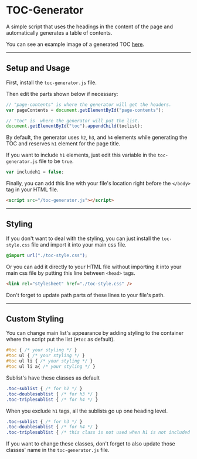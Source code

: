 # TOC-Generator

A simple script that uses the headings in the content of the page and automatically generates a table of contents.

You can see an example image of a generated TOC [here](https://github.com/caganseyrek/TOC-Generator/blob/main/example.png).

***

## Setup and Usage

First, install the `toc-generator.js` file.

Then edit the parts shown below if necessary:

```javascript
// "page-contents" is where the generator will get the headers.
var pageContents = document.getElementById("page-contents");

// "toc" is  where the generator will put the list.
document.getElementById("toc").appendChild(toclist);
```

By default, the generator uses `h2`, `h3`, and `h4` elements while generating the TOC and reserves `h1` element for the page title.

If you want to include `h1` elements, just edit this variable in the `toc-generator.js` file to be `true`.

```javascript
var includeh1 = false;
```

Finally, you can add this line with your file's location right before the `</body>` tag in your HTML file.

```html
<script src="/toc-generator.js"></script>
```

***

## Styling

If you don't want to deal with the styling, you can just install the `toc-style.css` file and import it into your main css file.

```css
@import url("./toc-style.css");
```

Or you can add it directly to your HTML file without importing it into your main css file by putting this line between `<head>` tags.

```html
<link rel="stylesheet" href="./toc-style.css" />
```

Don't forget to update path parts of these lines to your file's path.

***

## Custom Styling

You can change main list's appearance by adding styling to the container where the script put the list (`#toc` as default).
```css
#toc { /* your styling */ }
#toc ul { /* your styling */ }
#toc ul li { /* your styling */ }
#toc ul li a{ /* your styling */ }
```

Sublist's have these classes as default

```css
.toc-sublist { /* for h2 */ }
.toc-doublesublist { /* for h3 */ }
.toc-triplesublist { /* for h4 */ }
```

When you exclude `h1` tags, all the sublists go up one heading level.
```css
.toc-sublist { /* for h3 */ }
.toc-doublesublist { /* for h4 */ }
.toc-triplesublist { /* this class is not used when h1 is not included  */ }
```
   
If you want to change these classes, don't forget to also update those classes' name in the `toc-generator.js` file.
